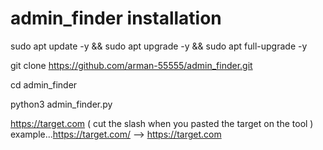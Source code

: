 # admin_finder installation


sudo apt update -y && sudo apt upgrade -y && sudo apt full-upgrade -y


git clone https://github.com/arman-55555/admin_finder.git 


cd admin_finder


python3 admin_finder.py


https://target.com   ( cut the slash when you pasted the target on the tool ) example...https://target.com/ --> https://target.com
